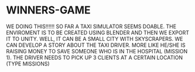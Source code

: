 # WINNERS-GAME
WE DOING THIS!!!!!! 
SO FAR A TAXI SIMULATOR SEEMS DOABLE. THE ENVIROMENT IS TO BE CREATED USING BLENDER AND THEN WE EXPORT IT TO UNITY. WELL, IT CAN BE A SMALL CITY WITH SKYSCRAPERS. WE CAN DEVELOP A STORY ABOUT THE TAXI DRIVER. MORE LIKE HE/SHE IS RAISING MONEY TO SAVE SOMEONE WHO IS IN THE HOSPITAL (MISSION 1). THE DRIVER NEEDS TO PICK UP 3 CLIENTS AT A CERTAIN LOCATION (TYPE MISSIONS) 
